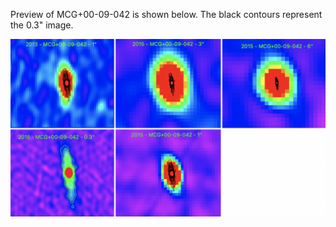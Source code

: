 Preview of MCG+00-09-042 is shown below. The black contours represent the 0.3" image. 

![MCG+00-09-042](MCG+00-09-042.png "MCG+00-09-042")
